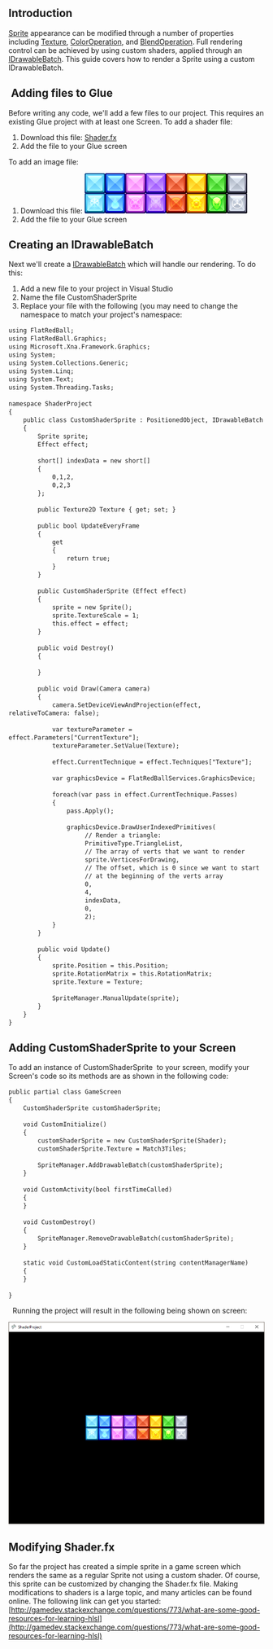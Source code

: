 ## Introduction

[Sprite](/frb/docs/index.php?title=FlatRedBall.Sprite "FlatRedBall.Sprite") appearance can be modified through a number of properties including [Texture](/frb/docs/index.php?title=Microsoft.Xna.Framework.Graphics.Texture2D "Microsoft.Xna.Framework.Graphics.Texture2D"), [ColorOperation](/frb/docs/index.php?title=FlatRedBall.Graphics.ColorOperation "FlatRedBall.Graphics.ColorOperation"), and [BlendOperation](/frb/docs/index.php?title=FlatRedBall.Graphics.BlendOperation "FlatRedBall.Graphics.BlendOperation"). Full rendering control can be achieved by using custom shaders, applied through an [IDrawableBatch](/documentation/api/flatredball/flatredball-graphics/flatredball-graphics-drawablebatch.md). This guide covers how to render a Sprite using a custom IDrawableBatch.

##  Adding files to Glue

Before writing any code, we'll add a few files to our project. This requires an existing Glue project with at least one Screen. To add a shader file:

1.  Download this file: [Shader.fx](/content/Tutorials/Graphics/Shader.fx)
2.  Add the file to your Glue screen

To add an image file:

1.  Download this file: ![Match3Tiles](/media/2016-01-Match3Tiles.png)
2.  Add the file to your Glue screen

## Creating an IDrawableBatch

Next we'll create a [IDrawableBatch](/documentation/api/flatredball/flatredball-graphics/flatredball-graphics-drawablebatch.md) which will handle our rendering. To do this:

1.  Add a new file to your project in Visual Studio
2.  Name the file CustomShaderSprite
3.  Replace your file with the following (you may need to change the namespace to match your project's namespace:

``` lang:c#
using FlatRedBall;
using FlatRedBall.Graphics;
using Microsoft.Xna.Framework.Graphics;
using System;
using System.Collections.Generic;
using System.Linq;
using System.Text;
using System.Threading.Tasks;

namespace ShaderProject
{
    public class CustomShaderSprite : PositionedObject, IDrawableBatch
    {
        Sprite sprite;
        Effect effect;

        short[] indexData = new short[]
        {
            0,1,2,
            0,2,3
        };

        public Texture2D Texture { get; set; }

        public bool UpdateEveryFrame
        {
            get
            {
                return true;
            }
        }

        public CustomShaderSprite (Effect effect)
        {
            sprite = new Sprite();
            sprite.TextureScale = 1;
            this.effect = effect;
        }

        public void Destroy()
        {

        }

        public void Draw(Camera camera)
        {
            camera.SetDeviceViewAndProjection(effect, relativeToCamera: false);

            var textureParameter = effect.Parameters["CurrentTexture"];
            textureParameter.SetValue(Texture);

            effect.CurrentTechnique = effect.Techniques["Texture"];

            var graphicsDevice = FlatRedBallServices.GraphicsDevice;

            foreach(var pass in effect.CurrentTechnique.Passes)
            {
                pass.Apply();

                graphicsDevice.DrawUserIndexedPrimitives(
                     // Render a triangle:
                     PrimitiveType.TriangleList,
                     // The array of verts that we want to render
                     sprite.VerticesForDrawing,
                     // The offset, which is 0 since we want to start 
                     // at the beginning of the verts array
                     0,
                     4,
                     indexData,
                     0,
                     2);
            }
        }

        public void Update()
        {
            sprite.Position = this.Position;
            sprite.RotationMatrix = this.RotationMatrix;
            sprite.Texture = Texture;

            SpriteManager.ManualUpdate(sprite);
        }
    }
}
```

## Adding CustomShaderSprite to your Screen

To add an instance of CustomShaderSprite  to your screen, modify your Screen's code so its methods are as shown in the following code:

``` lang:c#
public partial class GameScreen
{
    CustomShaderSprite customShaderSprite;

    void CustomInitialize()
    {
        customShaderSprite = new CustomShaderSprite(Shader);
        customShaderSprite.Texture = Match3Tiles;

        SpriteManager.AddDrawableBatch(customShaderSprite);
    }

    void CustomActivity(bool firstTimeCalled)
    {
    }

    void CustomDestroy()
    {
        SpriteManager.RemoveDrawableBatch(customShaderSprite);
    }

    static void CustomLoadStaticContent(string contentManagerName)
    {
    }

}
```

  Running the project will result in the following being shown on screen:

![](/media/2016-06-img_576375d67b639.png)

## Modifying Shader.fx

So far the project has created a simple sprite in a game screen which renders the same as a regular Sprite not using a custom shader. Of course, this sprite can be customized by changing the Shader.fx file. Making modifications to shaders is a large topic, and many articles can be found online. The following link can get you started: [http://gamedev.stackexchange.com/questions/773/what-are-some-good-resources-for-learning-hlsl](http://gamedev.stackexchange.com/questions/773/what-are-some-good-resources-for-learning-hlsl)
